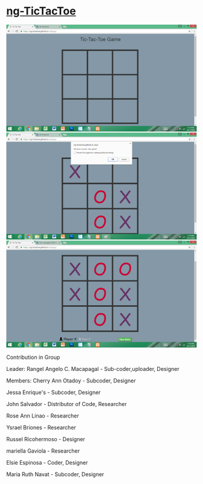 # [ng-TicTacToe](https://ng-tictactoe.github.io/webapp/)

![](https://github.com/ng-TicTacToe/webapp/blob/master/ScreenShots/tictactoe.png)
![](https://github.com/ng-TicTacToe/webapp/blob/master/ScreenShots/tictactoe2.png)
![](https://github.com/ng-TicTacToe/webapp/blob/master/ScreenShots/tictactoe3.png)


Contribution in Group 

Leader: Rangel Angelo C. Macapagal - Sub-coder,uploader, Designer 

Members:
Cherry Ann Otadoy - Subcoder, Designer

Jessa Enrique's - Subcoder, Designer

John Salvador - Distributor of Code, Researcher 

Rose Ann Linao - Researcher

Ysrael Briones - Researcher

Russel Ricohermoso - Designer

mariella Gaviola - Researcher

Elsie Espinosa - Coder,  Designer

Maria Ruth  Navat -  Subcoder, Designer
